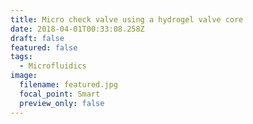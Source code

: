 ```yaml
---
title: Micro check valve using a hydrogel valve core
date: 2018-04-01T00:33:08.258Z
draft: false
featured: false
tags:
  - Microfluidics
image:
  filename: featured.jpg
  focal_point: Smart
  preview_only: false
---
```

